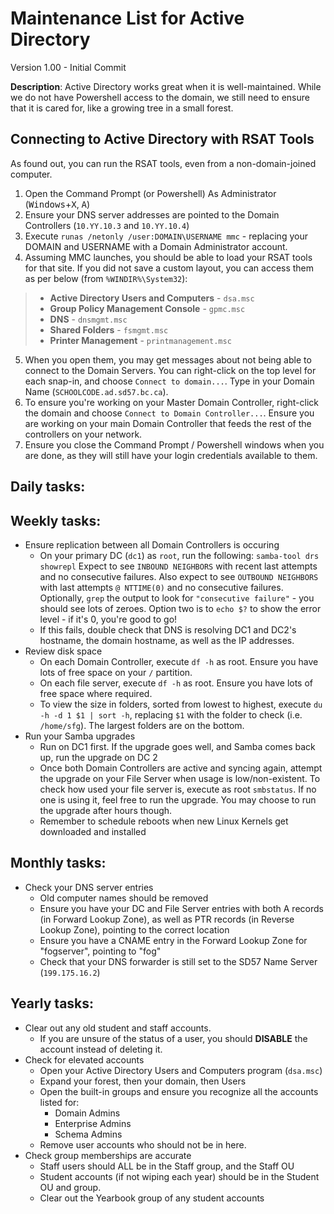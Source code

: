 Maintenance List for Active Directory
===

Version 1.00 - Initial Commit

**Description**: Active Directory works great when  it is well-maintained. While we do not have Powershell access to the domain, we still need to ensure that it is cared for, like a growing tree in a small forest.

Connecting to Active Directory with RSAT Tools
-

As found out, you can run the RSAT tools, even from a non-domain-joined computer.

1. Open the Command Prompt (or Powershell) As Administrator (<kbd>Windows</kbd>+<kbd>X</kbd>, <kbd>A</kbd>)
2. Ensure your DNS server addresses are pointed to the Domain Controllers (`10.YY.10.3` and `10.YY.10.4`)
3. Execute `runas /netonly /user:DOMAIN\USERNAME mmc` - replacing your DOMAIN and USERNAME with a Domain Administrator account.
4. Assuming MMC launches, you should be able to load your RSAT tools for that site. If you did not save a custom layout, you can access them as per below (from `%WINDIR%\System32`):

 >  - **Active Directory Users and Computers** - `dsa.msc`
 > - **Group Policy Management Console** - `gpmc.msc`
 > - **DNS** - `dnsmgmt.msc`
 > - **Shared Folders** - `fsmgmt.msc`
 > - **Printer Management** - `printmanagement.msc`

5. When you open them, you may get messages about not being able to connect to the Domain Servers. You can right-click on the top level for each snap-in, and choose `Connect to domain...`. Type in your Domain Name (`SCHOOLCODE.ad.sd57.bc.ca`).
6. To ensure you're working on your Master Domain Controller, right-click the domain and choose `Connect to Domain Controller...`. Ensure you are working on your main Domain Controller that feeds the rest of the controllers on your network.
7. Ensure you close the Command Prompt / Powershell windows when you are done, as they will still have your login credentials available to them.

Daily tasks:
-

Weekly tasks:
-
- Ensure replication between all Domain Controllers is occuring
	- On your primary DC (`dc1`) as `root`, run the following: `samba-tool drs showrepl` Expect to see `INBOUND NEIGHBORS` with recent last attempts and no consecutive failures. Also expect to see `OUTBOUND NEIGHBORS` with last attempts `@ NTTIME(0)` and no consecutive failures. Optionally, `grep` the output to look for `"consecutive failure"` - you should see lots of zeroes. Option two is to `echo $?` to show the error level - if it's 0, you're good to go!
	- If this fails, double check that DNS is resolving DC1 and DC2's hostname, the domain hostname, as well as the IP addresses.
- Review disk space
	- On each Domain Controller, execute `df -h` as root. Ensure you have lots of free space on your `/` partition.
	- On each file server, execute `df -h` as root. Ensure you have lots of free space where required.
	- To view the size in folders, sorted from lowest to highest, execute `du -h -d 1 $1 | sort -h`, replacing `$1` with the folder to check (i.e. `/home/sfg`). The largest folders are on the bottom.
- Run your Samba upgrades
	- Run on DC1 first. If the upgrade goes well, and Samba comes back up, run the upgrade on DC 2
	- Once both Domain Controllers are active and syncing again, attempt the upgrade on your File Server when usage is low/non-existent. To check how used your file server is, execute as root `smbstatus`. If no one is using it, feel free to run the upgrade. You may choose to run the upgrade after hours though.
	- Remember to schedule reboots when new Linux Kernels get downloaded and installed

Monthly tasks:
-
- Check your DNS server entries
	- Old computer names should be removed
	- Ensure you have your DC and File Server entries with both A records (in Forward Lookup Zone), as well as PTR records (in Reverse Lookup Zone), pointing to the correct location
	- Ensure you have a CNAME entry in the Forward Lookup Zone for "fogserver", pointing to "fog"
	- Check that your DNS forwarder is still set to the SD57 Name Server (`199.175.16.2`)

Yearly tasks:
-
- Clear out any old student and staff accounts.
	- If you are unsure of the status of a user, you should **DISABLE** the account instead of deleting it.
- Check for elevated accounts
	- Open your Active Directory Users and Computers program (`dsa.msc`)
	- Expand your forest, then your domain, then Users
	- Open the built-in groups and ensure you recognize all the accounts listed for:
		- Domain Admins
		- Enterprise Admins
		- Schema Admins
	- Remove user accounts who should not be in here.
- Check group memberships are accurate
	- Staff users should ALL be in the Staff group, and the Staff OU
	- Student accounts (if not wiping each year) should be in the Student OU and group.
	- Clear out the Yearbook group of any student accounts
